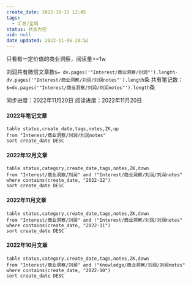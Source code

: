 ```yaml
---
create_date: 2022-10-31 12:45
tags:
  - 汇总/全局
status: 状态为空
uid: null
date updated: 2022-11-06 20:52
---
```


只看有一定价值的商业洞察，阅读量>=1w

刘润共有微信文章数`$= dv.pages('"Interest/商业洞察/刘润"').length-dv.pages('"Interest/商业洞察/刘润/刘润notes"').length`条
共有笔记数：`$=dv.pages('"Interest/商业洞察/刘润/刘润notes"').length`条

同步进度：2022年11月20日
阅读进度：2022年11月20日

#### 2022年笔记文章

```dataview
table status,create_date,tags,notes,ZK,up
from "Interest/商业洞察/刘润/刘润notes"
sort create_date DESC
```

#### 2022年12月文章

```dataview
table status,category,create_date,tags,notes,ZK,down
from "Interest/商业洞察/刘润" and !"Interest/商业洞察/刘润/刘润notes"
where contains(create_date, "2022-12") 
sort create_date DESC 
```

#### 2022年11月文章

```dataview
table status,category,create_date,tags,notes,ZK,down
from "Interest/商业洞察/刘润" and !"Interest/商业洞察/刘润/刘润notes"
where contains(create_date, "2022-11") 
sort create_date DESC 
```

#### 2022年10月文章

```dataview
table status,category,create_date,tags,notes,ZK,down
from "Interest/商业洞察/刘润" and !"Knowledge/商业洞察/刘润/刘润notes"
where contains(create_date, "2022-10") 
sort create_date DESC 
```
